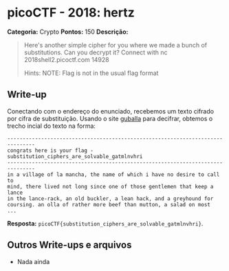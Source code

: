 # picoCTF - 2018: hertz

**Categoria:** Crypto
**Pontos:** 150
**Descrição:**

> Here's another simple cipher for you where we made a bunch of substitutions. Can you decrypt it? Connect with nc 2018shell2.picoctf.com 14928
>
> Hints:
> NOTE: Flag is not in the usual flag format



## Write-up

Conectando com o endereço do enunciado, recebemos um texto cifrado por cifra de substituição. Usando o site [guballa](https://www.guballa.de/substitution-solver) para decifrar, obtemos o trecho incial do texto na forma:

```
-------------------------------------------------------------------------------
congrats here is your flag - substitution_ciphers_are_solvable_gatmlnvhri
-------------------------------------------------------------------------------
in a village of la mancha, the name of which i have no desire to call to
mind, there lived not long since one of those gentlemen that keep a lance
in the lance-rack, an old buckler, a lean hack, and a greyhound for
coursing. an olla of rather more beef than mutton, a salad on most
...
```
**Resposta:** `picoCTF{substitution_ciphers_are_solvable_gatmlnvhri}`.
## Outros Write-ups e arquivos

* Nada ainda
